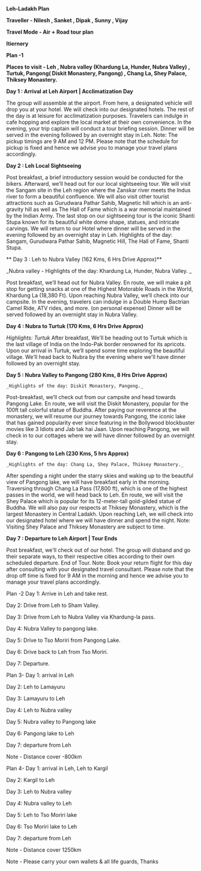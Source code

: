 **Leh-Ladakh Plan**


**Traveller - Nilesh , Sanket , Dipak , Sunny , Vijay**


**Travel Mode - Air + Road tour plan**

**Itiernery**

**Plan -1**

**Places to visit -  Leh , Nubra valley (Khardung La, Hunder, Nubra Valley) , Turtuk, Pangong( Diskit Monastery, Pangong) , Chang La, Shey Palace, Thiksey Monastery.**  

**Day 1 : Arrival at Leh Airport | Acclimatization Day**

The group will assemble at the airport. From here, a designated vehicle will drop you at your hotel.
We will check into our designated hotels. The rest of the day is at leisure for acclimatization purposes. Travelers can indulge in cafe hopping and explore the local market at their own convenience.
In the evening, your trip captain will conduct a tour briefing session.
Dinner will be served in the evening followed by an overnight stay in Leh.
Note: The pickup timings are 9 AM and 12 PM. Please note that the schedule for pickup is fixed and hence we advise you to manage your travel plans accordingly.

**Day 2 : Leh Local Sightseeing**

Post breakfast, a brief introductory session would be conducted for the bikers. Afterward, we’ll head out for our local sightseeing tour.
We will visit the Sangam site in the Leh region where the Zanskar river meets the Indus river to form a beautiful confluence.
We will also visit other tourist attractions such as Gurudwara Pathar Sahib, Magnetic hill which is an anti-gravity hill as well as The Hall of Fame which is a war memorial maintained by the Indian Army.
The last stop on our sightseeing tour is the iconic Shanti Stupa known for its beautiful white dome shape, statues, and intricate carvings.
We will return to our Hotel where dinner will be served in the evening followed by an overnight stay in Leh.
Highlights of the day: Sangam, Gurudwara Pathar Sahib, Magnetic Hill, The Hall of Fame, Shanti Stupa. 


** Day 3 : Leh to Nubra Valley (162 Kms, 6 Hrs Drive Approx)**

   _Nubra valley - Highlights of the day: Khardung La, Hunder, Nubra Valley. _

Post breakfast, we’ll head out for Nubra Valley.
En route, we will make a pit stop for getting snacks at one of the Highest Motorable Roads in the World, Khardung La (18,380 Ft).
Upon reaching Nubra Valley, we’ll check into our campsite.
In the evening, travelers can indulge in a Double Hump Bactrian Camel Ride, ATV rides, and more. (on personal expense)
Dinner will be served followed by an overnight stay in Nubra Valley.

**Day 4 : Nubra to Turtuk (170 Kms, 6 Hrs Drive Approx)**

   _Highlights: Turtuk_
   After breakfast, We'll be heading out to Turtuk which is the last village of India on the Indo-Pak border renowned for its apricots.
Upon our arrival in Turtuk, we’ll spend some time exploring the beautiful village.
We'll head back to Nubra by the evening where we'll have dinner followed by an overnight stay.

**Day 5 : Nubra Valley to Pangong (280 Kms, 8 Hrs Drive Approx)**

	_Highlights of the day: Diskit Monastery, Pangong._
   Post-breakfast, we’ll check out from our campsite and head towards Pangong Lake.
En route, we will visit the Diskit Monastery, popular for the 100ft tall colorful statue of Buddha.
After paying our reverence at the monastery, we will resume our journey towards Pangong, the iconic lake that has gained popularity ever since featuring in the Bollywood blockbuster movies like 3 Idiots and Jab tak hai Jaan.
Upon reaching Pangong, we will check in to our cottages where we will have dinner followed by an overnight stay.

**Day 6 : Pangong to Leh (230 Kms, 5 hrs Approx)**

	_Highlights of the day: Chang La, Shey Palace, Thiksey Monastery._
After spending a night under the starry skies and waking up to the beautiful view of Pangong lake, we will have breakfast early in the morning.
Traversing through Chang La Pass (17,800 ft), which is one of the highest passes in the world, we will head back to Leh.
En route, we will visit the Shey Palace which is popular for its 12-meter-tall gold-gilded statue of Buddha. We will also pay our respects at Thiksey Monastery, which is the largest Monastery in Central Ladakh.
Upon reaching Leh, we will check into our designated hotel where we will have dinner and spend the night.
Note: Visiting Shey Palace and Thiksey Monastery are subject to time. 

**Day 7 : Departure to Leh Airport | Tour Ends**

Post breakfast, we'll check out of our hotel.
The group will disband and go their separate ways, to their respective cities according to their own scheduled departure.
End of Tour.
Note: Book your return flight for this day after consulting with your designated travel consultant. Please note that the drop off time is fixed for 9 AM in the morning and  hence we advise you to manage your travel plans accordingly.




Plan -2 
Day 1: Arrive in Leh and take rest.

Day 2: Drive from Leh to Sham Valley.

Day 3: Drive from Leh to Nubra Valley via Khardung-la pass.

Day 4: Nubra Valley to pangong lake.

Day 5: Drive to Tso Moriri from Pangong Lake.

Day 6: Drive back to Leh from Tso Moriri.

Day 7: Departure.

Plan 3-
Day 1: arrival in Leh

Day 2: Leh to Lamayuru

Day 3: Lamayuru to Leh

Day 4: Leh to Nubra valley

Day 5: Nubra valley to Pangong lake

Day 6: Pangong lake to Leh

Day 7: departure from Leh

Note - Distance cover -800km 

Plan 4-
Day 1: arrival in Leh, Leh to Kargil

Day 2: Kargil to Leh

Day 3: Leh to Nubra valley

Day 4: Nubra valley to Leh

Day 5: Leh to Tso Moriri lake

Day 6: Tso Moriri lake to Leh

Day 7: departure from Leh

Note - Distance cover 1250km




  Note - Please carry your own wallets & all life guards, Thanks 
